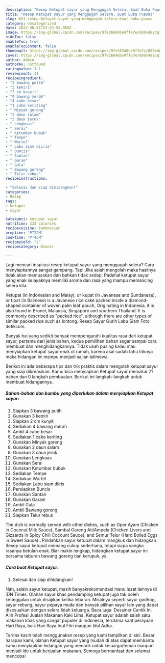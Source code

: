 ```yaml
---
description: "Resep Ketupat sayur yang Menggugah Selera, Buat Buka Puasa}"
title: "Resep Ketupat sayur yang Menggugah Selera, Buat Buka Puasa}"
slug: 681-resep-ketupat-sayur-yang-menggugah-selera-buat-buka-puasa
category: Uncategorized
date: 2022-06-01T23:53:55.958Z
image: https://img-global.cpcdn.com/recipes/9fe26848be9ffe7e/680x482cq70/ketupat-sayur-foto-resep-utama.jpg
hideToc: false
enableToc: true
enableTocContent: false
thumbnail: https://img-global.cpcdn.com/recipes/9fe26848be9ffe7e/680x482cq70/ketupat-sayur-foto-resep-utama.jpg
cover: https://img-global.cpcdn.com/recipes/9fe26848be9ffe7e/680x482cq70/ketupat-sayur-foto-resep-utama.jpg
author: Admin
authorAv: notfound
ratingvalue: 3.1
reviewcount: 11
recipeingredient:
- "3 bawang putih"
- "3 kemiri"
- "2 cm kunyit"
- "4 bawang merah"
- "4 cabe besar"
- "1 cabe keriting"
- " Minyak goreng"
- "2 daun salam"
- "3 daun jeruk"
- " Lengkuas"
- " Serai"
- " Ketumbar bubuk"
- " Tempe"
- " Wortel"
- " Labu siam diiris"
- " Buncis"
- " Santan"
- " Garam"
- " Gula"
- " Bawang goreng"
- " Telur rebus"
recipeinstructions:

- "Selesai dan siap dihidangkan!"
categories:
- Resep
tags:
- ketupat
- sayur

katakunci: ketupat sayur 
nutrition: 233 calories
recipecuisine: Indonesian
preptime: "PT22M"
cooktime: "PT43M"
recipeyield: "2"
recipecategory: Dinner

---
```



Lagi mencari inspirasi resep ketupat sayur yang menggugah selera? Cara menyiapkannya sangat gampang. Tapi Jika salah mengolah maka hasilnya tidak akan memuaskan dan bahkan tidak sedap. Padahal ketupat sayur yang enak selayaknya memiliki aroma dan rasa yang mampu memancing selera kita.


Ketupat (in Indonesian and Malay), or kupat (in Javanese and Sundanese), or tipat (in Balinese) is a Javanese rice cake packed inside a diamond-shaped container of woven palm leaf pouch, Originating in Indonesia, it is also found in Brunei, Malaysia, Singapore and southern Thailand. It is commonly described as &#34;packed rice&#34;, although there are other types of similar packed rice such as lontong. Resep Sayur Gurih Labu Siam Foto: detikcom.

Banyak hal yang sedikit banyak mempengaruhi kualitas rasa dari ketupat sayur, pertama dari jenis bahan, kedua pemilihan bahan segar sampai cara membuat dan menghidangkannya. Tidak usah pusing kalau mau menyiapkan ketupat sayur enak di rumah, karena asal sudah tahu triknya maka hidangan ini mampu menjadi sajian istimewa.


Berikut ini ada beberapa tips dan trik praktis dalam mengolah ketupat sayur yang siap dikreasikan. Kamu bisa menyiapkan Ketupat sayur memakai 21 bahan dan 0 langkah pembuatan. Berikut ini langkah-langkah untuk membuat hidangannya.

<!--inarticleads1-->

##### Bahan-bahan dan bumbu yang diperlukan dalam menyiapkan Ketupat sayur:

1. Siapkan 3 bawang putih
1. Gunakan 3 kemiri
1. Siapkan 2 cm kunyit
1. Sediakan 4 bawang merah
1. Ambil 4 cabe besar
1. Sediakan 1 cabe keriting
1. Gunakan  Minyak goreng
1. Gunakan 2 daun salam
1. Gunakan 3 daun jeruk
1. Gunakan  Lengkuas
1. Gunakan  Serai
1. Gunakan  Ketumbar bubuk
1. Sediakan  Tempe
1. Sediakan  Wortel
1. Sediakan  Labu siam diiris
1. Persiapkan  Buncis
1. Gunakan  Santan
1. Gunakan  Garam
1. Ambil  Gula
1. Ambil  Bawang goreng
1. Siapkan  Telur rebus


The dish is normally served with other dishes, such as Opor Ayam (Chicken in Coconut Milk Sauce), Sambal Goreng Ati/Ampela (Chicken Livers and Gizzards in Spicy Chili Cocount Sauce), and Semur Telur (Hard Boiled Eggs in Sweet Sauce).. Pindahkan sayur ketupat dalam mangkuk dan hidangkan. Resep sayur ketupat memang cukup sederhana, tetapi siapa sangka rasanya betulan enak. Biar makin lengkap, hidangkan ketupat sayur ini bersama taburan bawang goreng dan kerupuk, ya. 

<!--inarticleads2-->

##### Cara buat Ketupat sayur:


1. Selesai dan siap dihidangkan!

Nah, selain sayur ketupat, masih banyakrekomendasi menu lezat lainnya di IDN Times. Olahan sayur khas pendamping ketupat juga tak boleh ketinggalan untuk disajikan ketika lebaran. Misalnya seperti sayur godhog, sayur rebung, sayur pepaya muda dan banyak pilihan sayur lain yang dapat disesuaikan dengan selera lidah keluarga. Baca juga: Desainer Cantik Ini Alih Profesi Jualan Makanan Kaki Lima. Ketupat sayur adalah salah satu makanan khas yang sangat populer di Indonesia, terutama saat perayaan Hari Raya, baik Hari Raya Idul Fitri maupun Idul Adha. 

Terima kasih telah menggunakan resep yang kami tampilkan di sini. Besar harapan kami, olahan Ketupat sayur yang mudah di atas dapat membantu kamu menyiapkan hidangan yang menarik untuk keluarga/teman maupun menjadi ide untuk berjualan makanan. Semoga bermanfaat dan selamat mencoba!
